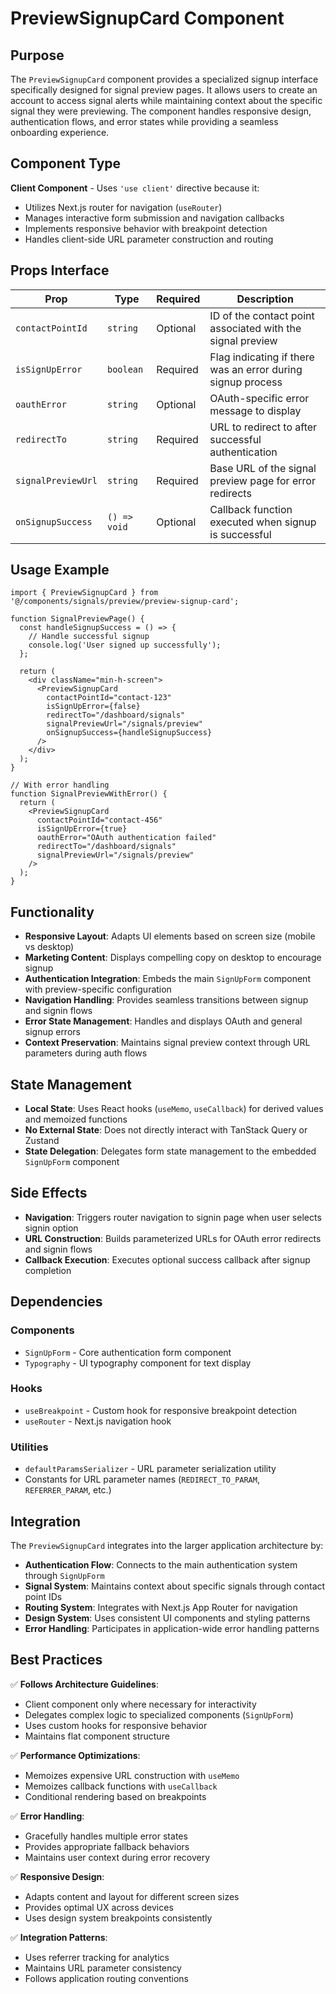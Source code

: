 # PreviewSignupCard Component

## Purpose

The `PreviewSignupCard` component provides a specialized signup interface specifically designed for signal preview pages. It allows users to create an account to access signal alerts while maintaining context about the specific signal they were previewing. The component handles responsive design, authentication flows, and error states while providing a seamless onboarding experience.

## Component Type

**Client Component** - Uses `'use client'` directive because it:
- Utilizes Next.js router for navigation (`useRouter`)
- Manages interactive form submission and navigation callbacks
- Implements responsive behavior with breakpoint detection
- Handles client-side URL parameter construction and routing

## Props Interface

| Prop | Type | Required | Description |
|------|------|----------|-------------|
| `contactPointId` | `string` | Optional | ID of the contact point associated with the signal preview |
| `isSignUpError` | `boolean` | Required | Flag indicating if there was an error during signup process |
| `oauthError` | `string` | Optional | OAuth-specific error message to display |
| `redirectTo` | `string` | Required | URL to redirect to after successful authentication |
| `signalPreviewUrl` | `string` | Required | Base URL of the signal preview page for error redirects |
| `onSignupSuccess` | `() => void` | Optional | Callback function executed when signup is successful |

## Usage Example

```tsx
import { PreviewSignupCard } from '@/components/signals/preview/preview-signup-card';

function SignalPreviewPage() {
  const handleSignupSuccess = () => {
    // Handle successful signup
    console.log('User signed up successfully');
  };

  return (
    <div className="min-h-screen">
      <PreviewSignupCard
        contactPointId="contact-123"
        isSignUpError={false}
        redirectTo="/dashboard/signals"
        signalPreviewUrl="/signals/preview"
        onSignupSuccess={handleSignupSuccess}
      />
    </div>
  );
}

// With error handling
function SignalPreviewWithError() {
  return (
    <PreviewSignupCard
      contactPointId="contact-456"
      isSignUpError={true}
      oauthError="OAuth authentication failed"
      redirectTo="/dashboard/signals"
      signalPreviewUrl="/signals/preview"
    />
  );
}
```

## Functionality

- **Responsive Layout**: Adapts UI elements based on screen size (mobile vs desktop)
- **Marketing Content**: Displays compelling copy on desktop to encourage signup
- **Authentication Integration**: Embeds the main `SignUpForm` component with preview-specific configuration
- **Navigation Handling**: Provides seamless transitions between signup and signin flows
- **Error State Management**: Handles and displays OAuth and general signup errors
- **Context Preservation**: Maintains signal preview context through URL parameters during auth flows

## State Management

- **Local State**: Uses React hooks (`useMemo`, `useCallback`) for derived values and memoized functions
- **No External State**: Does not directly interact with TanStack Query or Zustand
- **State Delegation**: Delegates form state management to the embedded `SignUpForm` component

## Side Effects

- **Navigation**: Triggers router navigation to signin page when user selects signin option
- **URL Construction**: Builds parameterized URLs for OAuth error redirects and signin flows
- **Callback Execution**: Executes optional success callback after signup completion

## Dependencies

### Components
- `SignUpForm` - Core authentication form component
- `Typography` - UI typography component for text display

### Hooks
- `useBreakpoint` - Custom hook for responsive breakpoint detection
- `useRouter` - Next.js navigation hook

### Utilities
- `defaultParamsSerializer` - URL parameter serialization utility
- Constants for URL parameter names (`REDIRECT_TO_PARAM`, `REFERRER_PARAM`, etc.)

## Integration

The `PreviewSignupCard` integrates into the larger application architecture by:

- **Authentication Flow**: Connects to the main authentication system through `SignUpForm`
- **Signal System**: Maintains context about specific signals through contact point IDs
- **Routing System**: Integrates with Next.js App Router for navigation
- **Design System**: Uses consistent UI components and styling patterns
- **Error Handling**: Participates in application-wide error handling patterns

## Best Practices

✅ **Follows Architecture Guidelines**:
- Client component only where necessary for interactivity
- Delegates complex logic to specialized components (`SignUpForm`)
- Uses custom hooks for responsive behavior
- Maintains flat component structure

✅ **Performance Optimizations**:
- Memoizes expensive URL construction with `useMemo`
- Memoizes callback functions with `useCallback`
- Conditional rendering based on breakpoints

✅ **Error Handling**:
- Gracefully handles multiple error states
- Provides appropriate fallback behaviors
- Maintains user context during error recovery

✅ **Responsive Design**:
- Adapts content and layout for different screen sizes
- Provides optimal UX across devices
- Uses design system breakpoints consistently

✅ **Integration Patterns**:
- Uses referrer tracking for analytics
- Maintains URL parameter consistency
- Follows application routing conventions